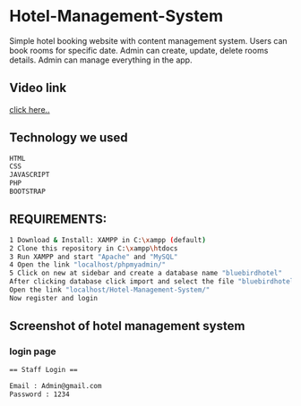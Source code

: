 
<br/>

# Hotel-Management-System

Simple hotel booking website with content management system. Users can book rooms for specific date. Admin can create, update, delete rooms details. Admin can manage everything in the app.

## Video link

<a href="https://www.youtube.com/watch?v=rKwBxxVXWkM&t=7s">click here..</a>


## Technology we used 

```sh
HTML
CSS
JAVASCRIPT
PHP
BOOTSTRAP 
```

## REQUIREMENTS:

```sh
1 Download & Install: XAMPP in C:\xampp (default)
2 Clone this repository in C:\xampp\htdocs
3 Run XAMPP and start "Apache" and "MySQL"
4 Open the link "localhost/phpmyadmin/"
5 Click on new at sidebar and create a database name "bluebirdhotel"
After clicking database click import and select the file "bluebirdhotel.sql"
Open the link "localhost/Hotel-Management-System/"
Now register and login
```

## Screenshot of hotel management system

### login page

```sh
== Staff Login ==

Email : Admin@gmail.com
Password : 1234
```
